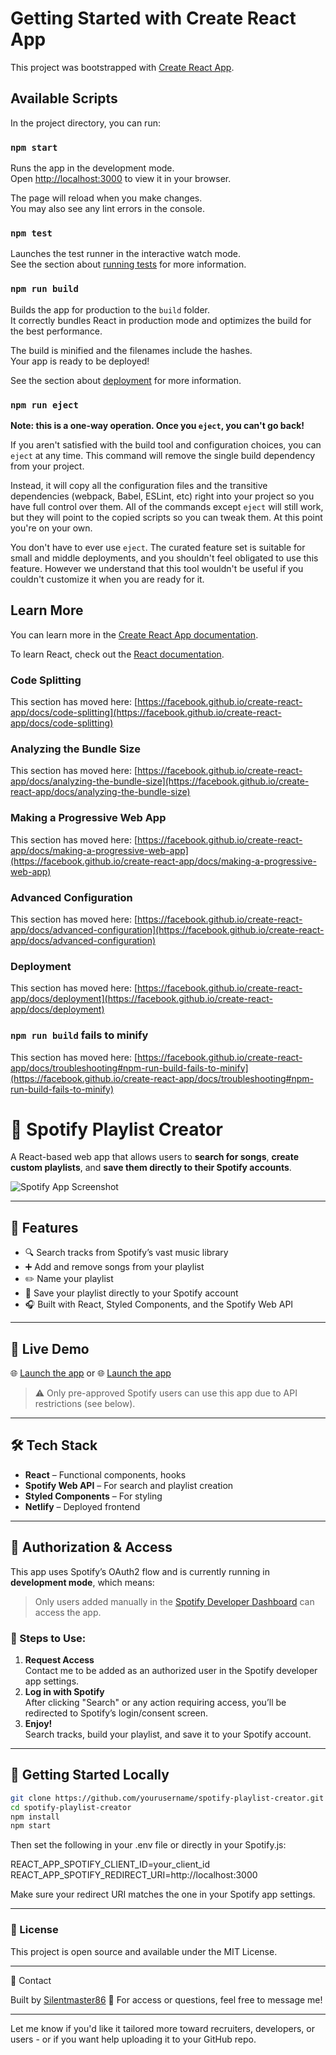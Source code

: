 # Getting Started with Create React App

This project was bootstrapped with [Create React App](https://github.com/facebook/create-react-app).

## Available Scripts

In the project directory, you can run:

### `npm start`

Runs the app in the development mode.\
Open [http://localhost:3000](http://localhost:3000) to view it in your browser.

The page will reload when you make changes.\
You may also see any lint errors in the console.

### `npm test`

Launches the test runner in the interactive watch mode.\
See the section about [running tests](https://facebook.github.io/create-react-app/docs/running-tests) for more information.

### `npm run build`

Builds the app for production to the `build` folder.\
It correctly bundles React in production mode and optimizes the build for the best performance.

The build is minified and the filenames include the hashes.\
Your app is ready to be deployed!

See the section about [deployment](https://facebook.github.io/create-react-app/docs/deployment) for more information.

### `npm run eject`

**Note: this is a one-way operation. Once you `eject`, you can't go back!**

If you aren't satisfied with the build tool and configuration choices, you can `eject` at any time. This command will remove the single build dependency from your project.

Instead, it will copy all the configuration files and the transitive dependencies (webpack, Babel, ESLint, etc) right into your project so you have full control over them. All of the commands except `eject` will still work, but they will point to the copied scripts so you can tweak them. At this point you're on your own.

You don't have to ever use `eject`. The curated feature set is suitable for small and middle deployments, and you shouldn't feel obligated to use this feature. However we understand that this tool wouldn't be useful if you couldn't customize it when you are ready for it.

## Learn More

You can learn more in the [Create React App documentation](https://facebook.github.io/create-react-app/docs/getting-started).

To learn React, check out the [React documentation](https://reactjs.org/).

### Code Splitting

This section has moved here: [https://facebook.github.io/create-react-app/docs/code-splitting](https://facebook.github.io/create-react-app/docs/code-splitting)

### Analyzing the Bundle Size

This section has moved here: [https://facebook.github.io/create-react-app/docs/analyzing-the-bundle-size](https://facebook.github.io/create-react-app/docs/analyzing-the-bundle-size)

### Making a Progressive Web App

This section has moved here: [https://facebook.github.io/create-react-app/docs/making-a-progressive-web-app](https://facebook.github.io/create-react-app/docs/making-a-progressive-web-app)

### Advanced Configuration

This section has moved here: [https://facebook.github.io/create-react-app/docs/advanced-configuration](https://facebook.github.io/create-react-app/docs/advanced-configuration)

### Deployment

This section has moved here: [https://facebook.github.io/create-react-app/docs/deployment](https://facebook.github.io/create-react-app/docs/deployment)

### `npm run build` fails to minify

This section has moved here: [https://facebook.github.io/create-react-app/docs/troubleshooting#npm-run-build-fails-to-minify](https://facebook.github.io/create-react-app/docs/troubleshooting#npm-run-build-fails-to-minify)


# 🎵 Spotify Playlist Creator

A React-based web app that allows users to **search for songs**, **create custom playlists**, and **save them directly to their Spotify accounts**.

![Spotify App Screenshot](./preview.png) <!-- Optional preview image if you have one -->

---

## 🚀 Features

- 🔍 Search tracks from Spotify’s vast music library
- ➕ Add and remove songs from your playlist
- ✏️ Name your playlist
- 💾 Save your playlist directly to your Spotify account
- 🎧 Built with React, Styled Components, and the Spotify Web API

---

## 🧪 Live Demo

🌐 [Launch the app](https://silent86.netlify.app) or 
🌐 [Launch the app](https://silent86.surge.sh)
> ⚠️ Only pre-approved Spotify users can use this app due to API restrictions (see below).

---

## 🛠️ Tech Stack

- **React** – Functional components, hooks
- **Spotify Web API** – For search and playlist creation
- **Styled Components** – For styling
- **Netlify** – Deployed frontend

---

## 🔐 Authorization & Access

This app uses Spotify’s OAuth2 flow and is currently running in **development mode**, which means:

> Only users added manually in the [Spotify Developer Dashboard](https://developer.spotify.com/dashboard/) can access the app.

### 🧾 Steps to Use:
1. **Request Access**  
   Contact me to be added as an authorized user in the Spotify developer app settings.
2. **Log in with Spotify**  
   After clicking "Search" or any action requiring access, you’ll be redirected to Spotify’s login/consent screen.
3. **Enjoy!**  
   Search tracks, build your playlist, and save it to your Spotify account.

---

## 📁 Getting Started Locally

```bash
git clone https://github.com/yourusername/spotify-playlist-creator.git
cd spotify-playlist-creator
npm install
npm start
```
Then set the following in your .env file or directly in your Spotify.js:

REACT_APP_SPOTIFY_CLIENT_ID=your_client_id
REACT_APP_SPOTIFY_REDIRECT_URI=http://localhost:3000

Make sure your redirect URI matches the one in your Spotify app settings.

---

### 📄 License

This project is open source and available under the MIT License.

---

🙋 Contact

Built by [Silentmaster86](https://github.com/Silentmaster86)
💬 For access or questions, feel free to message me!

---

Let me know if you'd like it tailored more toward recruiters, developers, or users - or if you want help uploading it to your GitHub repo.

